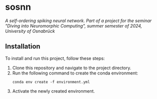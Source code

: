 # sosnn
_A self-ordering spiking neural network. Part of a project for the seminar "Diving into Neuromorphic Computing", summer semester of 2024, University of Osnabrück_

## Installation
To install and run this project, follow these steps:

1. Clone this repository and navigate to the project directory.
2. Run the following command to create the conda environment:
    ```
    conda env create -f environment.yml
    ```
3. Activate the newly created environment.

